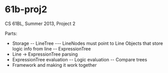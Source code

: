 61b-proj2
=========

CS 61BL, Summer 2013, Project 2

Parts:
- Storage
-- LineTree
--- LineNodes must point to Line Objects that store logic info from line
-- ExpressionTree
- Line -> ExpressionTree parsing
- ExpressionTree evaluation
-- Logic evaluation
-- Compare trees
- Framework and making it work together